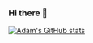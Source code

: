 ### Hi there 👋
[![Adam's GitHub stats](https://github-readme-stats.vercel.app/api?username=piotrowskiadam&show_icons=true&theme=cobalt)](https://github.com/anuraghazra/github-readme-stats)
<!--
**piotrowskiadam/piotrowskiadam** is a ✨ _special_ ✨ repository because its `README.md` (this file) appears on your GitHub profile.

Here are some ideas to get you started:

- 🔭 I’m currently working on ...
- 🌱 I’m currently learning ...
- 👯 I’m looking to collaborate on ...
- 🤔 I’m looking for help with ...
- 💬 Ask me about ...
- 📫 How to reach me: ...
- 😄 Pronouns: ...
- ⚡ Fun fact: ...
-->
